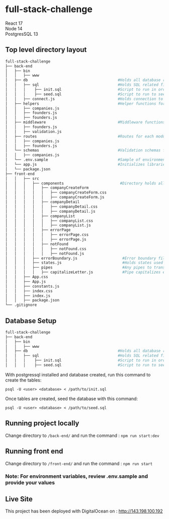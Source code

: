 # full-stack-challenge

React 17\
Node 14\
PostgresSQL 13

## Top level directory layout

```bash
full-stack-challenge
├── back-end
│   ├── bin
│   │   ├── www
│   ├── db                                        #Holds all database related files
│   │   ├── sql                                   #Holds SQL related files
│   │   │    ├── init.sql                         #Script to run in order to create database tables
│   │   │    ├── seed.sql                         #Script to run to seed database tables
│   │   ├── connect.js                            #Holds connection to database
│   ├── helpers                                   #Helper functions for each module
│   │   ├── companies.js                    
│   │   ├── founders.js                     
│   │   ├── founders.js                     
│   ├── middleware                                #Middleware functions for each module
│   │   ├── founders.js                     
│   │   ├── validation.js                   
│   ├── routes                                    #Routes for each module
│   │   ├── companies.js                    
│   │   ├── founders.js                     
│   └── schemas                                   #Validation schemas for Joi validation library
│   │   ├── companies.js
│   └── .env.sample                               #Sample of environment variables needed to run the backend
│   └── app.js                                    #Initializes libraries, routers, etc, for application
│   └── package.json
├── front-end
│   │   ├── src
│   │   │   ├── components                         #Directory holds all components and their respective CSS and JS files
│   │   │   │   ├── companyCreateForm
│   │   │   │   │   ├── companyCreateForm.css
│   │   │   │   │   ├── companyCreateForm.js
│   │   │   │   ├── companyDetail
│   │   │   │   │   ├── companyDetail.css
│   │   │   │   │   ├── companyDetail.js
│   │   │   │   ├── companyList
│   │   │   │   │   ├── companyList.css
│   │   │   │   │   ├── companyList.js
│   │   │   │   ├── errorPage
│   │   │   │   │   ├── errorPage.css
│   │   │   │   │   ├── errorPage.js
│   │   │   │   ├── notFound
│   │   │   │   │   ├── notFound.css
│   │   │   │   │   ├── notFound.js
│   │   │   ├── errorBoundary.js                    #Error boundary file as a fallback to errors
│   │   │   ├── states.js                           #Holds states used in dropdown
│   │   │   ├── pipes                               #Any pipes to transform data
│   │   │   │   ├── capitalizeLetter.js             #Pipe capitalizes every letter of every word and lowercase the rest of the word
│   │   ├── App.css
│   │   ├── App.js
│   │   ├── constants.js
│   │   ├── index.css
│   │   ├── index.js
│   │   ├── package.json
└── .gitignore
```

## Database Setup

```bash
full-stack-challenge
├── back-end
│   ├── bin
│   │   ├── www
│   ├── db                                        #Holds all database related files
│   │   ├── sql                                   #Holds SQL related files
│   │   │    ├── init.sql                         #Script to run in order to create database tables
│   │   │    ├── seed.sql                         #Script to run to seed database tables
```

With postgressql installed and database created, run this command to create the tables: 

```psql -U <user> <database> < /path/to/init.sql```

Once tables are created, seed the database with this command: 

```psql -U <user> <database> < /path/to/seed.sql``` 


## Running project locally

Change directory to `/back-end/` and run the command : `npm run start:dev`

## Running front end

Change directory to `/front-end/` and run the command : `npm run start`

### Note: For environment variables, review .env.sample and provide your values

## Live Site

This project has been deployed with DigitalOcean on : http://143.198.100.192
